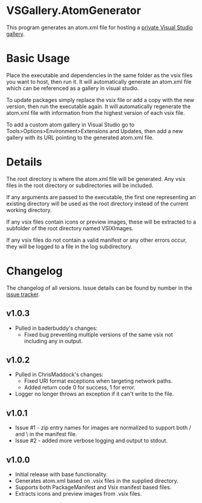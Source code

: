 # VSGallery.AtomGenerator

This program generates an atom.xml file for hosting
a [private Visual Studio gallery](https://msdn.microsoft.com/en-us/library/hh266717.aspx).

# Basic Usage

Place the executable and dependencies in the same folder
as the vsix files you want to host, then run it.
It will automatically generate an atom.xml file which can
be referenced as a gallery in visual studio.

To update packages simply replace the vsix file or
add a copy with the new version, then run the executable again.
It will automatically regenerate the atom.xml file with 
information from the highest version of each vsix file.

To add a custom atom gallery in Visual Studio go to
Tools>Options>Environment>Extensions and Updates, then
add a new gallery with its URL pointing to the 
generated atom.xml file.

# Details

The root directory is where the atom.xml file will be generated.
Any vsix files in the root directory or subdirectories will be included.

If any arguments are passed to the executable, the first
one representing an existing directory will be used as the
root directory instead of the current working directory.

If any vsix files contain icons or preview images, these will
be extracted to a subfolder of the root directory named VSIXImages.

If any vsix files do not contain a valid manifest or any other
errors occur, they will be logged to a file in the log subdirectory.

# Changelog

The changelog of all versions.
Issue details can be found by number in the [issue tracker](https://github.com/garrettpauls/VSGallery.AtomGenerator/issues).

## v1.0.3

* Pulled in baderbuddy's changes:
  * Fixed bug preventing multiple versions of the same vsix not including any in output.

## v1.0.2

* Pulled in ChrisMaddock's changes:
  * Fixed URI format exceptions when targeting network paths.
  * Added return code 0 for success, 1 for error.
* Logger no longer throws an exception if it can't write to the file.

## v1.0.1

* Issue #1 - zip entry names for images are normalized to support both / and \ in the manifest file.
* Issue #2 - added more verbose logging and output to stdout.

## v1.0.0

* Initial release with base functionality.
* Generates atom.xml based on .vsix files in the supplied directory.
* Supports both PackageManifest and Vsix manifest based files.
* Extracts icons and preview images from .vsix files.